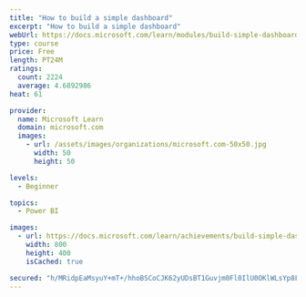 ```yaml
---
title: "How to build a simple dashboard"
excerpt: "How to build a simple dashboard"
webUrl: https://docs.microsoft.com/learn/modules/build-simple-dashboard/
type: course
price: Free
length: PT24M
ratings:
  count: 2224
  average: 4.6892986
heat: 61

provider:
  name: Microsoft Learn
  domain: microsoft.com
  images:
    - url: /assets/images/organizations/microsoft.com-50x50.jpg
      width: 50
      height: 50

levels:
  - Beginner

topics:
  - Power BI

images:
  - url: https://docs.microsoft.com/learn/achievements/build-simple-dashboard-social.png
    width: 800
    height: 400
    isCached: true

secured: "h/MRidpEaMsyuY+mT+/hhoBSCoCJK62yUDsBT1Guvjm0Fl0IlU0OKlWLsYp8FzCL7V1iv5EB7hW6PM/GzxtuIWb4y9yqHDh/BmZTOli6kwbsSHED+47aUIQKn0qcFEUvTWLVoT1508R6CghmZwJhqC+hTIRIRRunD/qOYtXE8LcMLO0dAXl0p1XOag0+0eM38tiJXkyrkTo0FrzPHAKQE+6T0yBNzU5lzwR8zsvuu4Agflbe5xNej7h4Bje3biQbThkocyt2AHm0KucsjBrnitHKz1oYAWtsi1Xh2oMs8T32xkZzYHdUQORvuqz68PZjzs8KmVkwAtYJANGerNAyUTP6fuX7vx9clLn4H3WUm2/F7iLrt/vx64/RXGtVw6Col7xl/FFfRiaKFPx1jeRm/E9L/KOQfU/DOU+eYLd74ps=;hxLcYLB4X0clHezhSPch9g=="
---
```


